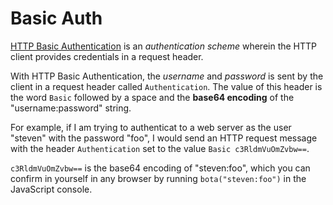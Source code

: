 # Basic Auth

[HTTP Basic
Authentication](https://en.wikipedia.org/wiki/Basic_access_authentication) is an
*authentication scheme* wherein the HTTP client provides credentials in a
request header.

With HTTP Basic Authentication, the *username* and *password* is sent by the
client in a request header called `Authentication`. The value of this header is
the word `Basic` followed by a space and the **base64 encoding** of the
"username:password" string.

For example, if I am trying to authenticat to a web server as the user "steven"
with the password "foo", I would send an HTTP request message with the header
`Authentication` set to the value `Basic c3RldmVuOmZvbw==`.

`c3RldmVuOmZvbw==` is the base64 encoding of "steven:foo", which you can confirm
in yourself in any browser by running `bota("steven:foo")` in the JavaScript
console.
